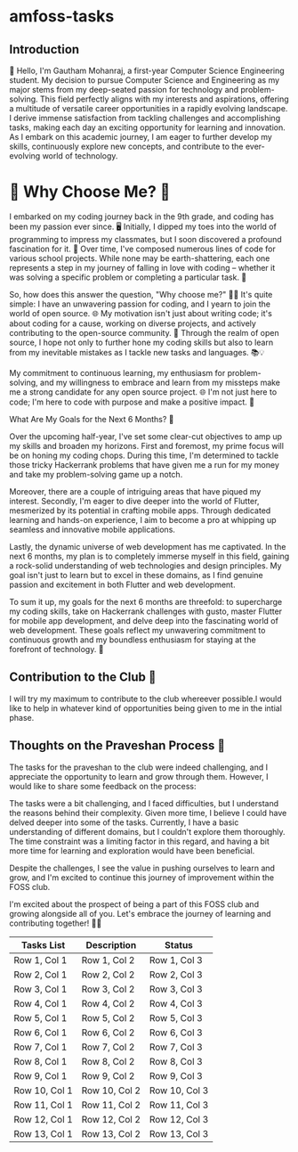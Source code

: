 # amfoss-tasks

## Introduction

👋 Hello, I'm Gautham Mohanraj, a first-year Computer Science Engineering student. My decision to pursue Computer Science and Engineering as my major stems from my deep-seated passion for technology and problem-solving. This field perfectly aligns with my interests and aspirations, offering a multitude of versatile career opportunities in a rapidly evolving landscape. I derive immense satisfaction from tackling challenges and accomplishing tasks, making each day an exciting opportunity for learning and innovation. As I embark on this academic journey, I am eager to further develop my skills, continuously explore new concepts, and contribute to the ever-evolving world of technology.

# 🤔 Why Choose Me? 🚀

I embarked on my coding journey back in the 9th grade, and coding has been my passion ever since. 🖥️ Initially, I dipped my toes into the world of programming to impress my classmates, but I soon discovered a profound fascination for it. 🌟 Over time, I've composed numerous lines of code for various school projects. While none may be earth-shattering, each one represents a step in my journey of falling in love with coding – whether it was solving a specific problem or completing a particular task. 🧩

So, how does this answer the question, "Why choose me?" 🤷‍♂️ It's quite simple: I have an unwavering passion for coding, and I yearn to join the world of open source. 🌐 My motivation isn't just about writing code; it's about coding for a cause, working on diverse projects, and actively contributing to the open-source community. 🤝 Through the realm of open source, I hope not only to further hone my coding skills but also to learn from my inevitable mistakes as I tackle new tasks and languages. 📚💡

My commitment to continuous learning, my enthusiasm for problem-solving, and my willingness to embrace and learn from my missteps make me a strong candidate for any open source project. 🌐 I'm not just here to code; I'm here to code with purpose and make a positive impact. 🚀

What Are My Goals for the Next 6 Months? 🌟

Over the upcoming half-year, I've set some clear-cut objectives to amp up my skills and broaden my horizons. First and foremost, my prime focus will be on honing my coding chops. During this time, I'm determined to tackle those tricky Hackerrank problems that have given me a run for my money and take my problem-solving game up a notch.

Moreover, there are a couple of intriguing areas that have piqued my interest. Secondly, I'm eager to dive deeper into the world of Flutter, mesmerized by its potential in crafting mobile apps. Through dedicated learning and hands-on experience, I aim to become a pro at whipping up seamless and innovative mobile applications.

Lastly, the dynamic universe of web development has me captivated. In the next 6 months, my plan is to completely immerse myself in this field, gaining a rock-solid understanding of web technologies and design principles. My goal isn't just to learn but to excel in these domains, as I find genuine passion and excitement in both Flutter and web development.

To sum it up, my goals for the next 6 months are threefold: to supercharge my coding skills, take on Hackerrank challenges with gusto, master Flutter for mobile app development, and delve deep into the fascinating world of web development. These goals reflect my unwavering commitment to continuous growth and my boundless enthusiasm for staying at the forefront of technology. 🚀

## Contribution to the Club 🤝

I will try my maximum to contribute to the club whereever possible.I would like to help in whatever kind of opportunities being given to me in the intial phase.
## Thoughts on the Praveshan Process 🤔

The tasks for the praveshan to the club were indeed challenging, and I appreciate the opportunity to learn and grow through them. However, I would like to share some feedback on the process:

The tasks were a bit challenging, and I faced difficulties, but I understand the reasons behind their complexity. Given more time, I believe I could have delved deeper into some of the tasks. Currently, I have a basic understanding of different domains, but I couldn't explore them thoroughly. The time constraint was a limiting factor in this regard, and having a bit more time for learning and exploration would have been beneficial.

Despite the challenges, I see the value in pushing ourselves to learn and grow, and I'm excited to continue this journey of improvement within the FOSS club.

I'm excited about the prospect of being a part of this FOSS club and growing alongside all of you. Let's embrace the journey of learning and contributing together! 🌟🚀

| Tasks List | Description | Status |
| -------- | -------- | -------- |
| Row 1, Col 1 | Row 1, Col 2 | Row 1, Col 3 |
| Row 2, Col 1 | Row 2, Col 2 | Row 2, Col 3 |
| Row 3, Col 1 | Row 3, Col 2 | Row 3, Col 3 |
| Row 4, Col 1 | Row 4, Col 2 | Row 4, Col 3 |
| Row 5, Col 1 | Row 5, Col 2 | Row 5, Col 3 |
| Row 6, Col 1 | Row 6, Col 2 | Row 6, Col 3 |
| Row 7, Col 1 | Row 7, Col 2 | Row 7, Col 3 |
| Row 8, Col 1 | Row 8, Col 2 | Row 8, Col 3 |
| Row 9, Col 1 | Row 9, Col 2 | Row 9, Col 3 |
| Row 10, Col 1 | Row 10, Col 2 | Row 10, Col 3 |
| Row 11, Col 1 | Row 11, Col 2 | Row 11, Col 3 |
| Row 12, Col 1 | Row 12, Col 2 | Row 12, Col 3 |
| Row 13, Col 1 | Row 13, Col 2 | Row 13, Col 3 |

